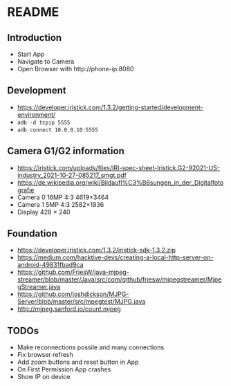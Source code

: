 # README

## Introduction
* Start App
* Navigate to Camera
* Open Browser with http://phone-ip:8080

## Development
* https://developer.iristick.com/1.3.2/getting-started/development-environment/
* `adb -d tcpip 5555`
* `adb connect 10.0.0.10:5555`

## Camera G1/G2 information
* https://iristick.com/uploads/files/IRI-spec-sheet-Iristick.G2-92021-US-industry_2021-10-27-085217_smgt.pdf
* https://de.wikipedia.org/wiki/Bildaufl%C3%B6sungen_in_der_Digitalfotografie
* Camera 0 16MP 4:3 4619×3464
* Camera 1 5MP 4:3 2582×1936
* Display 428 × 240

## Foundation
* https://developer.iristick.com/1.3.2/iristick-sdk-1.3.2.zip
* https://medium.com/hacktive-devs/creating-a-local-http-server-on-android-49831fbad9ca
* https://github.com/FriesW/java-mjpeg-streamer/blob/master/Java/src/com/github/friesw/mjpegstreamer/MjpegStreamer.java
* https://github.com/joshdickson/MJPG-Server/blob/master/src/mpegtest/MJPG.java
* http://mjpeg.sanford.io/count.mjpeg

## TODOs
* Make reconnections possile and many connections
* Fix browser refresh
* Add zoom buttons and reset button in App
* On First Permission App crashes
* Show IP on device
